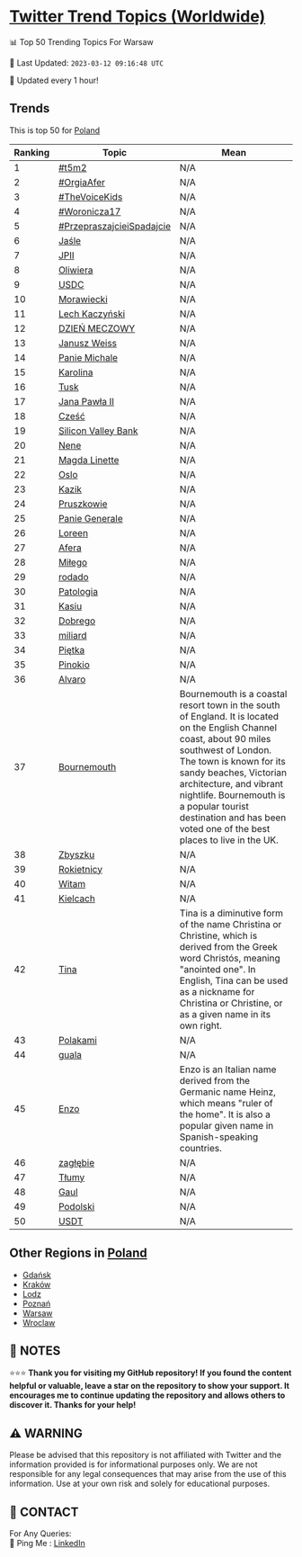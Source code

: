 [Twitter Trend Topics (Worldwide)](https://github.com/ErcinDedeoglu/Twitter-Trend-Topics)
==========


📊 Top 50 Trending Topics For Warsaw

📆 Last Updated: `2023-03-12 09:16:48 UTC`

🔧 Updated every 1 hour!


## Trends

This is top 50 for [Poland](</Poland>)

| Ranking | Topic | Mean |
| ------- | ------------ | ------------ |
| 1 | [#t5m2](http://twitter.com/search?q=%23t5m2) | N/A |
| 2 | [#OrgiaAfer](http://twitter.com/search?q=%23OrgiaAfer) | N/A |
| 3 | [#TheVoiceKids](http://twitter.com/search?q=%23TheVoiceKids) | N/A |
| 4 | [#Woronicza17](http://twitter.com/search?q=%23Woronicza17) | N/A |
| 5 | [#PrzepraszajcieiSpadajcie](http://twitter.com/search?q=%23PrzepraszajcieiSpadajcie) | N/A |
| 6 | [Jaśle](http://twitter.com/search?q=Ja%c5%9ble) | N/A |
| 7 | [JPII](http://twitter.com/search?q=JPII) | N/A |
| 8 | [Oliwiera](http://twitter.com/search?q=Oliwiera) | N/A |
| 9 | [USDC](http://twitter.com/search?q=USDC) | N/A |
| 10 | [Morawiecki](http://twitter.com/search?q=Morawiecki) | N/A |
| 11 | [Lech Kaczyński](http://twitter.com/search?q=Lech+Kaczy%c5%84ski) | N/A |
| 12 | [DZIEŃ MECZOWY](http://twitter.com/search?q=DZIE%c5%83+MECZOWY) | N/A |
| 13 | [Janusz Weiss](http://twitter.com/search?q=Janusz+Weiss) | N/A |
| 14 | [Panie Michale](http://twitter.com/search?q=Panie+Michale) | N/A |
| 15 | [Karolina](http://twitter.com/search?q=Karolina) | N/A |
| 16 | [Tusk](http://twitter.com/search?q=Tusk) | N/A |
| 17 | [Jana Pawła II](http://twitter.com/search?q=Jana+Paw%c5%82a+II) | N/A |
| 18 | [Cześć](http://twitter.com/search?q=Cze%c5%9b%c4%87) | N/A |
| 19 | [Silicon Valley Bank](http://twitter.com/search?q=Silicon+Valley+Bank) | N/A |
| 20 | [Nene](http://twitter.com/search?q=Nene) | N/A |
| 21 | [Magda Linette](http://twitter.com/search?q=Magda+Linette) | N/A |
| 22 | [Oslo](http://twitter.com/search?q=Oslo) | N/A |
| 23 | [Kazik](http://twitter.com/search?q=Kazik) | N/A |
| 24 | [Pruszkowie](http://twitter.com/search?q=Pruszkowie) | N/A |
| 25 | [Panie Generale](http://twitter.com/search?q=Panie+Generale) | N/A |
| 26 | [Loreen](http://twitter.com/search?q=Loreen) | N/A |
| 27 | [Afera](http://twitter.com/search?q=Afera) | N/A |
| 28 | [Miłego](http://twitter.com/search?q=Mi%c5%82ego) | N/A |
| 29 | [rodado](http://twitter.com/search?q=rodado) | N/A |
| 30 | [Patologia](http://twitter.com/search?q=Patologia) | N/A |
| 31 | [Kasiu](http://twitter.com/search?q=Kasiu) | N/A |
| 32 | [Dobrego](http://twitter.com/search?q=Dobrego) | N/A |
| 33 | [miliard](http://twitter.com/search?q=miliard) | N/A |
| 34 | [Piętka](http://twitter.com/search?q=Pi%c4%99tka) | N/A |
| 35 | [Pinokio](http://twitter.com/search?q=Pinokio) | N/A |
| 36 | [Alvaro](http://twitter.com/search?q=Alvaro) | N/A |
| 37 | [Bournemouth](http://twitter.com/search?q=Bournemouth) | Bournemouth is a coastal resort town in the south of England. It is located on the English Channel coast, about 90 miles southwest of London. The town is known for its sandy beaches, Victorian architecture, and vibrant nightlife. Bournemouth is a popular tourist destination and has been voted one of the best places to live in the UK. |
| 38 | [Zbyszku](http://twitter.com/search?q=Zbyszku) | N/A |
| 39 | [Rokietnicy](http://twitter.com/search?q=Rokietnicy) | N/A |
| 40 | [Witam](http://twitter.com/search?q=Witam) | N/A |
| 41 | [Kielcach](http://twitter.com/search?q=Kielcach) | N/A |
| 42 | [Tina](http://twitter.com/search?q=Tina) | Tina is a diminutive form of the name Christina or Christine, which is derived from the Greek word Christós, meaning "anointed one". In English, Tina can be used as a nickname for Christina or Christine, or as a given name in its own right. |
| 43 | [Polakami](http://twitter.com/search?q=Polakami) | N/A |
| 44 | [guala](http://twitter.com/search?q=guala) | N/A |
| 45 | [Enzo](http://twitter.com/search?q=Enzo) | Enzo is an Italian name derived from the Germanic name Heinz, which means "ruler of the home". It is also a popular given name in Spanish-speaking countries. |
| 46 | [zagłębie](http://twitter.com/search?q=zag%c5%82%c4%99bie) | N/A |
| 47 | [Tłumy](http://twitter.com/search?q=T%c5%82umy) | N/A |
| 48 | [Gaul](http://twitter.com/search?q=Gaul) | N/A |
| 49 | [Podolski](http://twitter.com/search?q=Podolski) | N/A |
| 50 | [USDT](http://twitter.com/search?q=USDT) | N/A |



## Other Regions in [Poland](</Poland>)

* [Gdańsk](</Poland/Gdańsk.md>)
* [Kraków](</Poland/Kraków.md>)
* [Lodz](</Poland/Lodz.md>)
* [Poznań](</Poland/Poznań.md>)
* [Warsaw](</Poland/Warsaw.md>)
* [Wroclaw](</Poland/Wroclaw.md>)



## 📝 NOTES

⭐⭐⭐ **Thank you for visiting my GitHub repository! If you found the content helpful or valuable, leave a star on the repository to show your support. It encourages me to continue updating the repository and allows others to discover it. Thanks for your help!**


## ⚠️ WARNING

Please be advised that this repository is not affiliated with Twitter and the information provided is for informational purposes only. We are not responsible for any legal consequences that may arise from the use of this information. Use at your own risk and solely for educational purposes.


## 📨 CONTACT

 For Any Queries:  
            🏓 Ping Me : [LinkedIn](https://www.linkedin.com/in/ercindedeoglu/)
